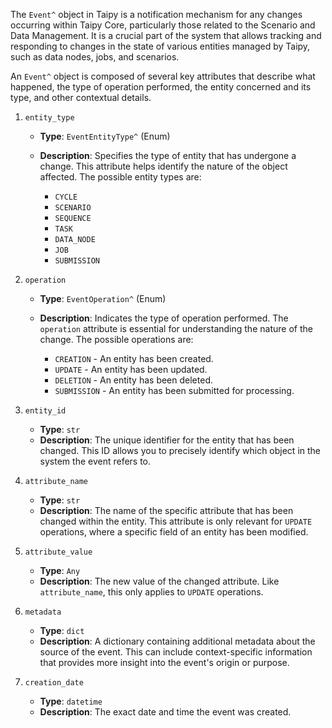 The `Event^` object in Taipy is a notification mechanism for any changes occurring within Taipy Core,
particularly those related to the Scenario and Data Management. It is a crucial part of the system that allows
tracking and responding to changes in the state of various entities managed by Taipy, such as data nodes, jobs,
and scenarios.

An `Event^` object is composed of several key attributes that describe what happened, the
type of operation performed, the entity concerned and its type, and other contextual
details.

1. `entity_type`
    - **Type**: `EventEntityType^` (Enum)
    - **Description**: Specifies the type of entity that has undergone a change. This
        attribute helps identify the nature of the object affected. The possible entity
        types are:
        
        - `CYCLE`
        - `SCENARIO`
        - `SEQUENCE`
        - `TASK`
        - `DATA_NODE`
        - `JOB`
        - `SUBMISSION`

2. `operation`
    - **Type**: `EventOperation^` (Enum)
    - **Description**: Indicates the type of operation performed. The `operation` attribute
        is essential for understanding the nature of the change. The possible operations are:
        
        - `CREATION` - An entity has been created.
        - `UPDATE` - An entity has been updated.
        - `DELETION` - An entity has been deleted.
        - `SUBMISSION` - An entity has been submitted for processing. 

3. `entity_id`
    - **Type**: `str`
    - **Description**: The unique identifier for the entity that has been changed. This
        ID allows you to precisely identify which object in the system the event refers to.

4. `attribute_name`
    - **Type**: `str`
    - **Description**: The name of the specific attribute that has been changed within
        the entity. This attribute is only relevant for `UPDATE` operations, where
        a specific field of an entity has been modified.

5. `attribute_value`
    - **Type**: `Any`
    - **Description**: The new value of the changed attribute. Like `attribute_name`, this
        only applies to `UPDATE` operations.

6. `metadata`
    - **Type**: `dict`
    - **Description**: A dictionary containing additional metadata about the source of the
        event. This can include context-specific information that provides more insight into
        the event's origin or purpose.

7. `creation_date`
    - **Type**: `datetime`
    - **Description**: The exact date and time the event was created.
